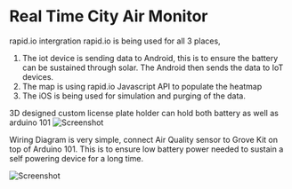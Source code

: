 # Real Time City Air Monitor

rapid.io intergration
rapid.io is being used for all 3 places, 
1) The iot device is sending data to Android, this is to ensure the battery can be sustained through solar.  The Android then sends the data to IoT devices.
2) The map is using rapid.io Javascript API to populate the heatmap
3) The iOS is being used for simulation and purging of the data.

3D designed custom license plate holder can hold both battery as well as arduino 101
![Screenshot](license_plate.jpg)

Wiring Diagram is very simple, connect Air Quality sensor to Grove Kit on top of Arduino 101.  This is to ensure low battery power needed to sustain a self powering device for a long time.

![Screenshot](arduino_wiring.jpg)